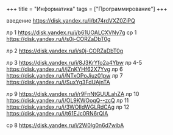 +++
title = "Информатика"
tags = ["Программирование"]
+++


введение https://disk.yandex.ru/i/bt74rdVXZ0ZiPQ


лр 1 https://disk.yandex.ru/i/b61UOALCXVNy7g
ср 1 https://disk.yandex.ru/i/s0j-CORZaDbT0g


лр 2 https://disk.yandex.ru/i/s0j-CORZaDbT0g

лр 3 https://disk.yandex.ru/i/8J3KrYfo2a4Ybw
лр 4-5 https://disk.yandex.ru/i/jZnKYHf62X7Yvg
лр 6 https://disk.yandex.ru/i/NTxOPoJiuz01pw
лр 7 https://disk.yandex.ru/i/SuxYg3FdUAjnTA

лр 9 https://disk.yandex.ru/i/r9FnNtGUULahZA
лр 10 https://disk.yandex.ru/i/OL9KWOoqQ--zcQ
лр 11 https://disk.yandex.ru/i/3WOIldWGLRdCAg
лр 12 https://disk.yandex.ru/i/t61EJc0RN6rQIA




ср 8 https://disk.yandex.ru/i/2W0lg0n6d7wibA
